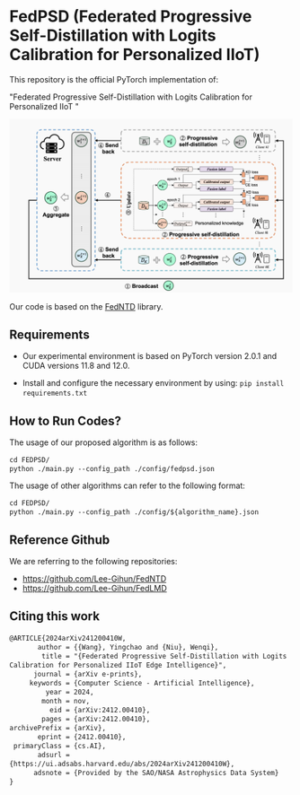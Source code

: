 # FedPSD (Federated Progressive Self-Distillation with Logits Calibration for Personalized IIoT)

This repository is the official PyTorch implementation of:

"Federated Progressive Self-Distillation with Logits Calibration for Personalized IIoT " 

<img src="assets/fedPSD.png" width="800"/>

Our code is based on the [FedNTD](https://github.com/Lee-Gihun/FedNTD/)  library.



## Requirements
- Our experimental environment is based on PyTorch version 2.0.1 and CUDA versions 11.8 and 12.0.

- Install and configure the necessary environment by using: `pip install requirements.txt`


## How to Run Codes?

The usage of our proposed algorithm is as follows:
```
cd FEDPSD/
python ./main.py --config_path ./config/fedpsd.json
``` 
The usage of other algorithms can refer to the following format:
```
cd FEDPSD/
python ./main.py --config_path ./config/${algorithm_name}.json
```
## Reference Github

We are referring to the following repositories:
- https://github.com/Lee-Gihun/FedNTD
- https://github.com/Lee-Gihun/FedLMD

## Citing this work

```
@ARTICLE{2024arXiv241200410W,
       author = {{Wang}, Yingchao and {Niu}, Wenqi},
        title = "{Federated Progressive Self-Distillation with Logits Calibration for Personalized IIoT Edge Intelligence}",
      journal = {arXiv e-prints},
     keywords = {Computer Science - Artificial Intelligence},
         year = 2024,
        month = nov,
          eid = {arXiv:2412.00410},
        pages = {arXiv:2412.00410},
archivePrefix = {arXiv},
       eprint = {2412.00410},
 primaryClass = {cs.AI},
       adsurl = {https://ui.adsabs.harvard.edu/abs/2024arXiv241200410W},
      adsnote = {Provided by the SAO/NASA Astrophysics Data System}
}
```
